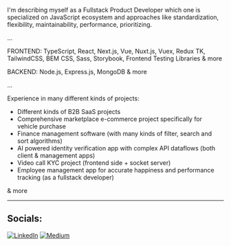 I'm describing myself as a Fullstack Product Developer which one is specialized on JavaScript ecosystem and approaches like standardization, flexibility, maintainability, performance, prioritizing.

...

FRONTEND: TypeScript, React, Next.js, Vue, Nuxt.js, Vuex, Redux TK, TailwindCSS, BEM CSS, Sass, Storybook, Frontend Testing Libraries & more

BACKEND: Node.js, Express.js, MongoDB & more

...

Experience in many different kinds of projects:

* Different kinds of B2B SaaS projects
* Comprehensive marketplace e-commerce project specifically for vehicle purchase
* Finance management software (with many kinds of filter, search and sort algorithms)
* AI powered identity verification app with complex API dataflows (both client & management apps)
* Video call KYC project (frontend side + socket server)
* Employee management app for accurate happiness and performance tracking (as a fullstack developer)

& more

<hr>

## Socials:
[![LinkedIn](https://img.shields.io/badge/LinkedIn-%230077B5.svg?logo=linkedin&logoColor=white)](https://linkedin.com/in/serhat-polat-9655a61bb) [![Medium](https://img.shields.io/badge/Medium-12100E?logo=medium&logoColor=white)](https://medium.com/@serhatpolat)
